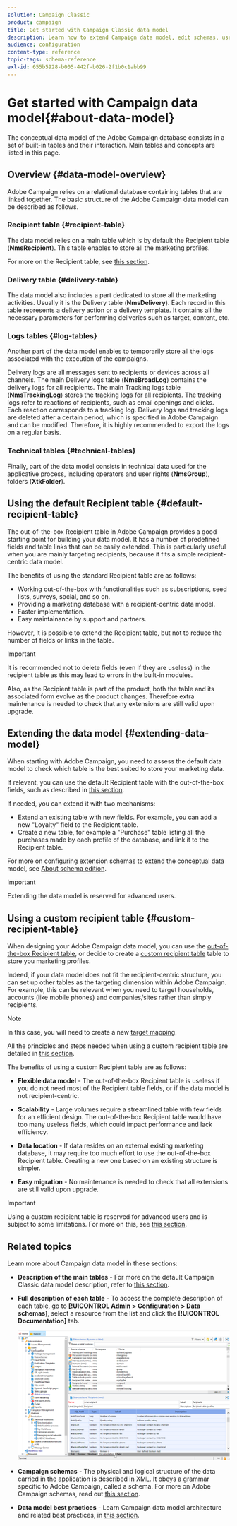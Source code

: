 ```yaml
---
solution: Campaign Classic
product: campaign
title: Get started with Campaign Classic data model
description: Learn how to extend Campaign data model, edit schemas, use APIs, and more
audience: configuration
content-type: reference
topic-tags: schema-reference
exl-id: 655b5928-b005-442f-b026-2f1b0c1abb99
---
```

# Get started with Campaign data model{#about-data-model}

The conceptual data model of the Adobe Campaign database consists in a set of built-in tables and their interaction. Main tables and concepts are listed in this page.

## Overview {#data-model-overview}

Adobe Campaign relies on a relational database containing tables that are linked together. The basic structure of the Adobe Campaign data model can be described as follows.

### Recipient table {#recipient-table}

The data model relies on a main table which is by default the Recipient table (**NmsRecipient**). This table enables to store all the marketing profiles.

For more on the Recipient table, see [this section](#default-recipient-table).

### Delivery table {#delivery-table}

The data model also includes a part dedicated to store all the marketing activities. Usually it is the Delivery table (**NmsDelivery**). Each record in this table represents a delivery action or a delivery template. It contains all the necessary parameters for performing deliveries such as target, content, etc.

### Logs tables {#log-tables}

Another part of the data model enables to temporarily store all the logs associated with the execution of the campaigns.

Delivery logs are all messages sent to recipients or devices across all channels. The main Delivery logs table (**NmsBroadLog**) contains the delivery logs for all recipients.
The main Tracking logs table (**NmsTrackingLog**) stores the tracking logs for all recipients. The tracking logs refer to reactions of recipients, such as email openings and clicks. Each reaction corresponds to a tracking log.
Delivery logs and tracking logs are deleted after a certain period, which is specified in Adobe Campaign and can be modified. Therefore, it is highly recommended to export the logs on a regular basis.

### Technical tables {#technical-tables}

Finally, part of the data model consists in technical data used for the applicative process, including operators and user rights (**NmsGroup**), folders (**XtkFolder**).

## Using the default Recipient table {#default-recipient-table}

The out-of-the-box Recipient table in Adobe Campaign provides a good starting point for building your data model. It has a number of predefined fields and table links that can be easily extended. This is particularly useful when you are mainly targeting recipients, because it fits a simple recipient-centric data model.

The benefits of using the standard Recipient table are as follows:

* Working out-of-the-box with functionalities such as subscriptions, seed lists, surveys, social, and so on.
* Providing a marketing database with a recipient-centric data model.
* Faster implementation.
* Easy maintainance by support and partners.

However, it is possible to extend the Recipient table, but not to reduce the number of fields or links in the table.

>[!IMPORTANT]
>
>It is recommended not to delete fields (even if they are useless) in the recipient table as this may lead to errors in the built-in modules.

Also, as the Recipient table is part of the product, both the table and its associated form evolve as the product changes. Therefore extra maintenance is needed to check that any extensions are still valid upon upgrade.

## Extending the data model {#extending-data-model}

When starting with Adobe Campaign, you need to assess the default data model to check which table is the best suited to store your marketing data.

If relevant, you can use the default Recipient table with the out-of-the-box fields, such as described in [this section](#default-recipient-table).

If needed, you can extend it with two mechanisms:

* Extend an existing table with new fields. For example, you can add a new "Loyalty" field to the Recipient table.
* Create a new table, for example a "Purchase" table listing all the purchases made by each profile of the database, and link it to the Recipient table.

For more on configuring extension schemas to extend the conceptual data model, see [About schema edition](../../configuration/using/about-schema-edition.md).

>[!IMPORTANT]
>
>Extending the data model is reserved for advanced users.

## Using a custom recipient table {#custom-recipient-table}

When designing your Adobe Campaign data model, you can use the [out-of-the-box Recipient table](#default-recipient-table), or decide to create a [custom recipient table](../../configuration/using/about-custom-recipient-table.md) table to store you marketing profiles.

Indeed, if your data model does not fit the recipient-centric structure, you can set up other tables as the targeting dimension within Adobe Campaign. For example, this can be relevant when you need to target households, accounts (like mobile phones) and companies/sites rather than simply recipients.

>[!NOTE]
>
>In this case, you will need to create a new [target mapping](../../configuration/using/target-mapping.md).

All the principles and steps needed when using a custom recipient table are detailed in [this section](../../configuration/using/about-custom-recipient-table.md).

The benefits of using a custom Recipient table are as follows:

* **Flexible data model** - The out-of-the-box Recipient table is useless if you do not need most of the Recipient table fields, or if the data model is not recipient-centric.

* **Scalability** - Large volumes require a streamlined table with few fields for an efficient design. The out-of-the-box Recipient table would have too many useless fields, which could impact performance and lack efficiency.

* **Data location** - If data resides on an external existing marketing database, it may require too much effort to use the out-of-the-box Recipient table. Creating a new one based on an existing structure is simpler.

* **Easy migration** - No maintenance is needed to check that all extensions are still valid upon upgrade.

>[!IMPORTANT]
>
>Using a custom recipient table is reserved for advanced users and is subject to some limitations. For more on this, see [this section](../../configuration/using/about-custom-recipient-table.md).

## Related topics

Learn more about Campaign data model in these sections:

* **Description of the main tables** - For more on the default Campaign Classic data model description, refer to [this section](../../configuration/using/data-model-description.md).

* **Full description of each table** -  To access the complete description of each table, go to **[!UICONTROL Admin > Configuration > Data schemas]**, select a resource from the list and click the **[!UICONTROL Documentation]** tab.

    ![](assets/data-model_documentation-tab.png)


* **Campaign schemas** - The physical and logical structure of the data carried in the application is described in XML. It obeys a grammar specific to Adobe Campaign, called a schema. For more on Adobe Campaign schemas, read out [this section](../../configuration/using/about-schema-reference.md).

* **Data model best practices** - Learn Campaign data model architecture and related best practices, in [this section](../../configuration/using/data-model-best-practices.md#data-model-architecture).
